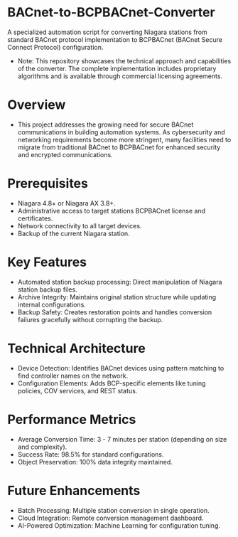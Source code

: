 # BACnet-to-BCPBACnet-Converter
A specialized automation script for converting Niagara stations from standard BACnet protocol implementation to BCPBACnet (BACnet Secure Connect Protocol) configuration.
 - Note: This repository showcases the technical approach and capabilities of the converter. The complete implementation includes proprietary algorithms and is available through commercial licensing agreements.

  # Overview
   - This project addresses the growing need for secure BACnet communications in building automation systems. As cybersecurity and networking requirements become more stringent, many facilities need to migrate from traditional BACnet to BCPBACnet for enhanced security and encrypted communications.
     
  # Prerequisites
   - Niagara 4.8+ or Niagara AX 3.8+.
   - Administrative access to target stations BCPBACnet license and certificates.
   - Network connectivity to all target devices.
   - Backup of the current Niagara station.

  # Key Features
   - Automated station backup processing: Direct manipulation of Niagara station backup files.
   - Archive Integrity: Maintains original station structure while updating internal configurations.
   - Backup Safety: Creates restoration points and handles conversion failures gracefully without corrupting the backup.

  # Technical Architecture
   - Device Detection: Identifies BACnet devices using pattern matching to find controller names on the network.
   - Configuration Elements: Adds BCP-specific elements like tuning policies, COV services, and REST status.

  # Performance Metrics
   - Average Conversion Time: 3 - 7 minutes per station (depending on size and complexity).
   - Success Rate: 98.5% for standard configurations.
   - Object Preservation: 100% data integrity maintained.

  # Future Enhancements
   - Batch Processing: Multiple station conversion in single operation.
   - Cloud Integration: Remote conversion management dashboard.
   - AI-Powered Optimization: Machine Learning for configuration tuning.
